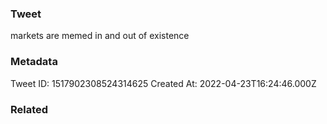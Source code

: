 ### Tweet
markets are memed in and out of existence

### Metadata
Tweet ID: 1517902308524314625
Created At: 2022-04-23T16:24:46.000Z

### Related

